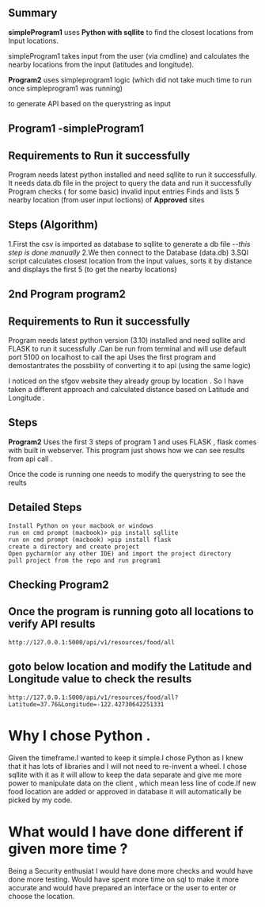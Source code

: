 

## Summary
**simpleProgram1** uses  **Python with sqllite** to find the closest locations from Input locations. 

simpleProgram1 takes input from the user (via cmdline) and calculates the nearby locations from the input (latitudes and longitude).

**Program2** uses simpleprogram1 logic  (which did not take much time to run once simpleprogram1 was running) 

to generate  API based on the querystring as input 



## Program1 -simpleProgram1
## Requirements to Run it successfully 
Program needs latest python installed and need sqllite to run it  successfully. It needs data.db file in the project to query  the data and run it successfully 
Program checks ( for some basic) invalid input entries 
Finds and lists  5 nearby  location  (from user  input loctions) of  **Approved** sites


## Steps (Algorithm)
1.First the csv is imported as database  to sqllite to generate a db file --*this step is done manually*
2.We then connect to the Database (data.db)
3.SQl script calculates closest location from the input values,  sorts it by distance and displays the first 5 (to get the nearby locations)


## 2nd Program program2
## Requirements to Run it successfully 
Program needs latest python version (3.10)  installed and need sqllite and FLASK  to run it  sucessfully .Can be run from terminal and will use default port 5100 on localhost to call the api 
Uses the first program and demostantrates the possbility of converting it to api (using the same logic)

I noticed on the sfgov website they already group by location . So I have taken a different approach and  calculated distance based on Latitude and Longitude .

## Steps 
**Program2** Uses the first 3 steps of program 1 and uses FLASK , flask comes with built in webserver. This program  just shows how we can see results from api call  .

Once the code is running one needs to modify the querystring to see the reults 

## Detailed Steps
```
Install Python on your macbook or windows 
run on cmd prompt (macbook)> pip install sqllite
run on cmd prompt (macbook) >pip install flask
create a directory and create project 
Open pycharm(or any other IDE) and import the project directory
pull project from the repo and run program1
```

## Checking  Program2
## Once the program is running goto  all locations to verify API results
```
http://127.0.0.1:5000/api/v1/resources/food/all
```

## goto below location and modify the Latitude and Longitude value to check the results
```
http://127.0.0.1:5000/api/v1/resources/food/all?Latitude=37.76&Longitude=-122.42730642251331

```

# Why I chose Python . 


Given the timeframe.I wanted to keep it simple.I chose Python as  I knew that it has lots of libraries and I will not need to re-invent a wheel. 
I chose sqllite with it as it will allow to keep the data separate and give me more power to manipulate data on the client , which mean less line of code.If new food location  are added or approved in database it will automatically be picked by my code.

# What would I have done different if given more time ?

Being a Security enthusiat I would  have done more checks and would have done more testing.
Would have spent more time on sql to make it more accurate and would have prepared an interface or  the user to enter or choose the location.
